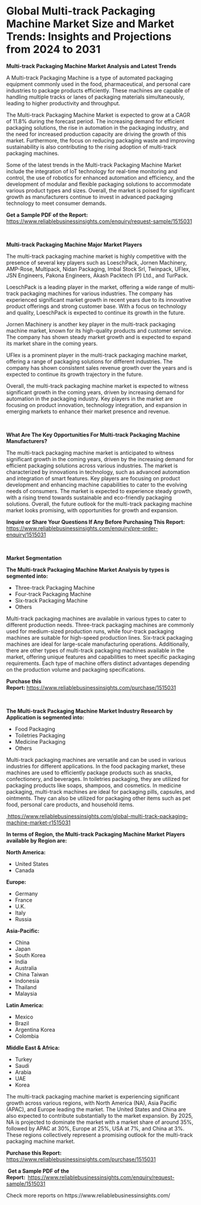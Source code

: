 <p><h1>Global Multi-track Packaging Machine Market Size and Market Trends: Insights and Projections from 2024 to 2031</h1></p><p><strong>Multi-track Packaging Machine Market Analysis and Latest Trends</strong></p>
<p><p>A Multi-track Packaging Machine is a type of automated packaging equipment commonly used in the food, pharmaceutical, and personal care industries to package products efficiently. These machines are capable of handling multiple tracks or lanes of packaging materials simultaneously, leading to higher productivity and throughput.</p><p>The Multi-track Packaging Machine Market is expected to grow at a CAGR of 11.8% during the forecast period. The increasing demand for efficient packaging solutions, the rise in automation in the packaging industry, and the need for increased production capacity are driving the growth of this market. Furthermore, the focus on reducing packaging waste and improving sustainability is also contributing to the rising adoption of multi-track packaging machines.</p><p>Some of the latest trends in the Multi-track Packaging Machine Market include the integration of IoT technology for real-time monitoring and control, the use of robotics for enhanced automation and efficiency, and the development of modular and flexible packaging solutions to accommodate various product types and sizes. Overall, the market is poised for significant growth as manufacturers continue to invest in advanced packaging technology to meet consumer demands.</p></p>
<p><strong>Get a Sample PDF of the Report:&nbsp;</strong> <a href="https://www.reliablebusinessinsights.com/enquiry/request-sample/1515031">https://www.reliablebusinessinsights.com/enquiry/request-sample/1515031</a></p>
<p>&nbsp;</p>
<p><strong>Multi-track Packaging Machine Major Market Players</strong></p>
<p><p>The multi-track packaging machine market is highly competitive with the presence of several key players such as LoeschPack, Jornen Machinery, AMP-Rose, Multipack, Nidan Packaging, Imbal Stock Srl, Twinpack, UFlex, JSN Engineers, Pakona Engineers, Akash Packtech (P) Ltd., and TurPack.</p><p>LoeschPack is a leading player in the market, offering a wide range of multi-track packaging machines for various industries. The company has experienced significant market growth in recent years due to its innovative product offerings and strong customer base. With a focus on technology and quality, LoeschPack is expected to continue its growth in the future.</p><p>Jornen Machinery is another key player in the multi-track packaging machine market, known for its high-quality products and customer service. The company has shown steady market growth and is expected to expand its market share in the coming years.</p><p>UFlex is a prominent player in the multi-track packaging machine market, offering a range of packaging solutions for different industries. The company has shown consistent sales revenue growth over the years and is expected to continue its growth trajectory in the future.</p><p>Overall, the multi-track packaging machine market is expected to witness significant growth in the coming years, driven by increasing demand for automation in the packaging industry. Key players in the market are focusing on product innovation, technology integration, and expansion in emerging markets to enhance their market presence and revenue.</p></p>
<p>&nbsp;</p>
<p><strong>What Are The Key Opportunities For Multi-track Packaging Machine Manufacturers?</strong></p>
<p><p>The multi-track packaging machine market is anticipated to witness significant growth in the coming years, driven by the increasing demand for efficient packaging solutions across various industries. The market is characterized by innovations in technology, such as advanced automation and integration of smart features. Key players are focusing on product development and enhancing machine capabilities to cater to the evolving needs of consumers. The market is expected to experience steady growth, with a rising trend towards sustainable and eco-friendly packaging solutions. Overall, the future outlook for the multi-track packaging machine market looks promising, with opportunities for growth and expansion.</p></p>
<p><strong>Inquire or Share Your Questions If Any Before Purchasing This Report:</strong> <a href="https://www.reliablebusinessinsights.com/enquiry/pre-order-enquiry/1515031">https://www.reliablebusinessinsights.com/enquiry/pre-order-enquiry/1515031</a></p>
<p>&nbsp;</p>
<p><strong>Market Segmentation</strong></p>
<p><strong>The Multi-track Packaging Machine Market Analysis by types is segmented into:</strong></p>
<p><ul><li>Three-track Packaging Machine</li><li>Four-track Packaging Machine</li><li>Six-track Packaging Machine</li><li>Others</li></ul></p>
<p><p>Multi-track packaging machines are available in various types to cater to different production needs. Three-track packaging machines are commonly used for medium-sized production runs, while four-track packaging machines are suitable for high-speed production lines. Six-track packaging machines are ideal for large-scale manufacturing operations. Additionally, there are other types of multi-track packaging machines available in the market, offering unique features and capabilities to meet specific packaging requirements. Each type of machine offers distinct advantages depending on the production volume and packaging specifications.</p></p>
<p><strong>Purchase this Report:&nbsp;</strong><a href="https://www.reliablebusinessinsights.com/purchase/1515031">https://www.reliablebusinessinsights.com/purchase/1515031</a></p>
<p>&nbsp;</p>
<p><strong>The Multi-track Packaging Machine Market Industry Research by Application is segmented into:</strong></p>
<p><ul><li>Food Packaging</li><li>Toiletries Packaging</li><li>Medicine Packaging</li><li>Others</li></ul></p>
<p><p>Multi-track packaging machines are versatile and can be used in various industries for different applications. In the food packaging market, these machines are used to efficiently package products such as snacks, confectionery, and beverages. In toiletries packaging, they are utilized for packaging products like soaps, shampoos, and cosmetics. In medicine packaging, multi-track machines are ideal for packaging pills, capsules, and ointments. They can also be utilized for packaging other items such as pet food, personal care products, and household items.</p></p>
<p><a href="https://www.reliablebusinessinsights.com/global-multi-track-packaging-machine-market-r1515031">&nbsp;https://www.reliablebusinessinsights.com/global-multi-track-packaging-machine-market-r1515031</a></p>
<p><strong>In terms of Region, the Multi-track Packaging Machine Market Players available by Region are:</strong></p>
<p>
    <p> <strong> North America: </strong>
        <ul>
            <li>United States</li>
            <li>Canada</li>
        </ul>
        </p> 
    <p> <strong> Europe: </strong>
        <ul>
            <li>Germany</li>
            <li>France</li>
            <li>U.K.</li>
            <li>Italy</li>
            <li>Russia</li>
        </ul>
        </p> 
    <p> <strong> Asia-Pacific: </strong>
        <ul>
            <li>China</li>
            <li>Japan</li>
            <li>South Korea</li>
            <li>India</li>
            <li>Australia</li>
            <li>China Taiwan</li>
            <li>Indonesia</li>
            <li>Thailand</li>
            <li>Malaysia</li>
        </ul>
        </p> 
    <p> <strong> Latin America: </strong>
        <ul>
            <li>Mexico</li>
            <li>Brazil</li>
            <li>Argentina Korea</li>
            <li>Colombia</li>
        </ul>
        </p> 
    <p> <strong> Middle East & Africa: </strong>
        <ul>
            <li>Turkey</li>
            <li>Saudi</li>
            <li>Arabia</li>
            <li>UAE</li>
            <li>Korea</li>
        </ul>
    </p>
    </p>
<p><p>The multi-track packaging machine market is experiencing significant growth across various regions, with North America (NA), Asia Pacific (APAC), and Europe leading the market. The United States and China are also expected to contribute substantially to the market expansion. By 2025, NA is projected to dominate the market with a market share of around 35%, followed by APAC at 30%, Europe at 25%, USA at 7%, and China at 3%. These regions collectively represent a promising outlook for the multi-track packaging machine market.</p></p>
<p><strong>Purchase this Report: </strong><a href="https://www.reliablebusinessinsights.com/purchase/1515031">https://www.reliablebusinessinsights.com/purchase/1515031</a></p>
<p>&nbsp;<strong>Get a Sample PDF of the Report:&nbsp;&nbsp;</strong><a href="https://www.reliablebusinessinsights.com/enquiry/request-sample/1515031">https://www.reliablebusinessinsights.com/enquiry/request-sample/1515031</a></p>
<p><strong></strong></p>
<p>Check more reports on https://www.reliablebusinessinsights.com/</p>